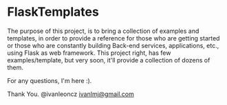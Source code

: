 # FlaskTemplates

The purpose of this project, is to bring a collection of examples and templates, in order to provide a reference for those who are getting started or those who are constantly building Back-end services, applications, etc., using Flask as web framework. 
This project right, has few examples/template, but very soon, it'll provide a collection of dozens of them.

For any questions, I'm here :).

Thank You.
@ivanleoncz
ivanlmj@gmail.com


